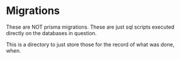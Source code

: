 # Migrations

These are NOT prisma migrations. These are just sql scripts executed directly on the databases in question.

This is a directory to just store those for the record of what was done, when.


